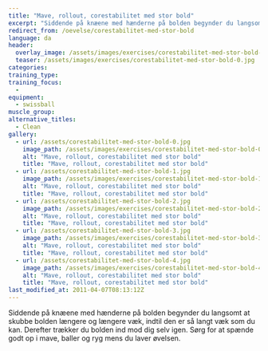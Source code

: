 ```yaml
---
title: "Mave, rollout, corestabilitet med stor bold"
excerpt: "Siddende på knæene med hænderne på bolden begynder du langsomt at skubbe bolden længere og længere væk, indtil den er så langt væk som du kan. Træk den derefter mod dig selv igen."
redirect_from: /oevelse/corestabilitet-med-stor-bold
language: da
header:
  overlay_image: /assets/images/exercises/corestabilitet-med-stor-bold-0.jpg
  teaser: /assets/images/exercises/corestabilitet-med-stor-bold-0.jpg
categories:
training_type: 
training_focus: 
  - 
equipment:
  - swissball
muscle_group:
alternative_titles:
  - Clean
gallery:
  - url: /assets/corestabilitet-med-stor-bold-0.jpg
    image_path: /assets/images/exercises/corestabilitet-med-stor-bold-0.jpg
    alt: "Mave, rollout, corestabilitet med stor bold"
    title: "Mave, rollout, corestabilitet med stor bold"
  - url: /assets/corestabilitet-med-stor-bold-1.jpg
    image_path: /assets/images/exercises/corestabilitet-med-stor-bold-1.jpg
    alt: "Mave, rollout, corestabilitet med stor bold"
    title: "Mave, rollout, corestabilitet med stor bold"
  - url: /assets/corestabilitet-med-stor-bold-2.jpg
    image_path: /assets/images/exercises/corestabilitet-med-stor-bold-2.jpg
    alt: "Mave, rollout, corestabilitet med stor bold"
    title: "Mave, rollout, corestabilitet med stor bold"
  - url: /assets/corestabilitet-med-stor-bold-3.jpg
    image_path: /assets/images/exercises/corestabilitet-med-stor-bold-3.jpg
    alt: "Mave, rollout, corestabilitet med stor bold"
    title: "Mave, rollout, corestabilitet med stor bold"
  - url: /assets/corestabilitet-med-stor-bold-4.jpg
    image_path: /assets/images/exercises/corestabilitet-med-stor-bold-4.jpg
    alt: "Mave, rollout, corestabilitet med stor bold"
    title: "Mave, rollout, corestabilitet med stor bold"
last_modified_at: 2011-04-07T08:13:12Z
---
```


Siddende på knæene med hænderne på bolden begynder du langsomt at skubbe bolden længere og længere væk, indtil den er så langt væk som du kan. Derefter trækker du bolden ind mod dig selv igen. Sørg for at spænde godt op i mave, baller og ryg mens du laver øvelsen.
